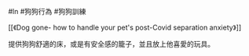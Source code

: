 #ln #狗狗行為 #狗狗訓練 

[[《Dog gone- how to handle your pet's post-Covid separation anxiety》]]

提供狗狗舒適的床，或是有安全感的籠子，並且放上他喜愛的玩具。